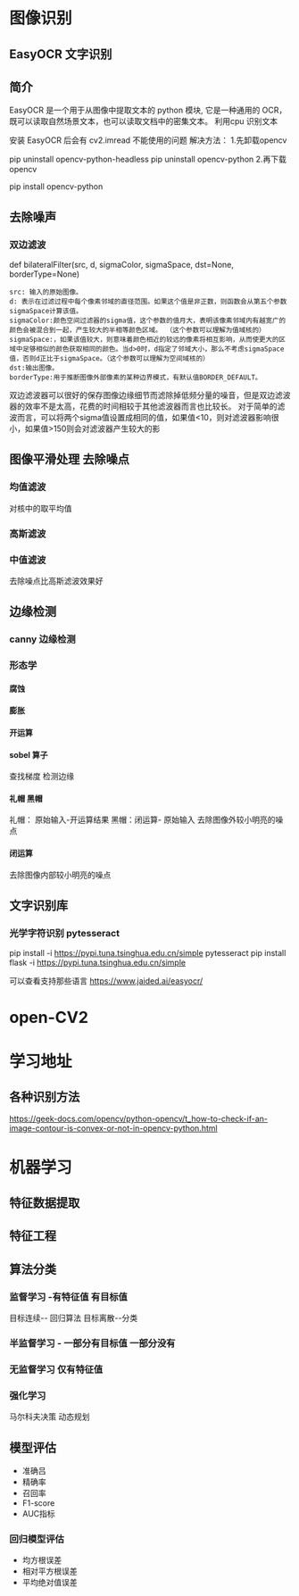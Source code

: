 # 图像识别
## EasyOCR 文字识别
## 简介
EasyOCR 是一个用于从图像中提取文本的 python 模块, 它是一种通用的 OCR，既可以读取自然场景文本，也可以读取文档中的密集文本。
利用cpu 识别文本

安装  EasyOCR 后会有 cv2.imread 不能使用的问题
解决方法：
1.先卸载opencv

pip uninstall opencv-python-headless
pip uninstall opencv-python
2.再下载opencv

pip install opencv-python

## 去除噪声

### 双边滤波
def bilateralFilter(src, d, sigmaColor, sigmaSpace, dst=None, borderType=None)
``` 
src: 输入的原始图像。
d: 表示在过滤过程中每个像素邻域的直径范围。如果这个值是非正数，则函数会从第五个参数sigmaSpace计算该值。
sigmaColor:颜色空间过滤器的sigma值，这个参数的值月大，表明该像素邻域内有越宽广的颜色会被混合到一起，产生较大的半相等颜色区域。 （这个参数可以理解为值域核的）
sigmaSpace:，如果该值较大，则意味着颜⾊相近的较远的像素将相互影响，从而使更⼤的区域中足够相似的颜色获取相同的颜色。当d>0时，d指定了邻域大小，那么不考虑sigmaSpace值，否则d正比于sigmaSpace。（这个参数可以理解为空间域核的）
dst:输出图像。
borderType:用于推断图像外部像素的某种边界模式，有默认值BORDER_DEFAULT。 
```
双边滤波器可以很好的保存图像边缘细节而滤除掉低频分量的噪音，但是双边滤波器的效率不是太高，花费的时间相较于其他滤波器而言也比较长。
对于简单的滤波而言，可以将两个sigma值设置成相同的值，如果值<10，则对滤波器影响很小，如果值>150则会对滤波器产生较大的影
## 图像平滑处理 去除噪点
###  均值滤波
对核中的取平均值
### 高斯滤波
###  中值滤波
去除噪点比高斯滤波效果好
##  边缘检测
###  canny  边缘检测

### 形态学
#### 腐蚀  
####  膨胀
#### 开运算 
#### sobel 算子
查找梯度 检测边缘

#### 礼帽  黑帽
礼帽：
原始输入-开运算结果
 黑帽：闭运算- 原始输入
去除图像外较小明亮的噪点

#### 闭运算
去除图像内部较小明亮的噪点

### 

## 文字识别库
### 光学字符识别 pytesseract  
pip install -i https://pypi.tuna.tsinghua.edu.cn/simple  pytesseract
 pip install flask  -i https://pypi.tuna.tsinghua.edu.cn/simple 

可以查看支持那些语言
https://www.jaided.ai/easyocr/


# open-CV2

# 学习地址
## 各种识别方法
https://geek-docs.com/opencv/python-opencv/t_how-to-check-if-an-image-contour-is-convex-or-not-in-opencv-python.html




# 机器学习

## 特征数据提取

## 特征工程

## 算法分类
### 监督学习 -有特征值 有目标值
目标连续-- 回归算法
目标离散--分类

### 半监督学习  - 一部分有目标值 一部分没有

### 无监督学习 仅有特征值
###  强化学习
马尔科夫决策 动态规划

## 模型评估

- 准确吕
- 精确率
- 召回率
- F1-score
- AUC指标

### 回归模型评估

- 均方根误差
- 相对平方根误差
- 平均绝对值误差